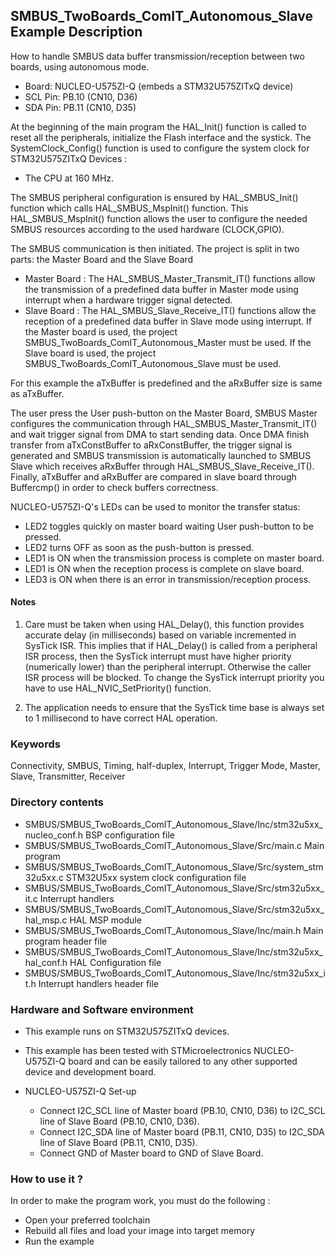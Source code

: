 ## <b>SMBUS_TwoBoards_ComIT_Autonomous_Slave Example Description</b>

How to handle SMBUS data buffer transmission/reception between two boards, using autonomous mode.

  - Board: NUCLEO-U575ZI-Q (embeds a STM32U575ZITxQ device)
  - SCL Pin: PB.10 (CN10, D36)
  - SDA Pin: PB.11 (CN10, D35)

At the beginning of the main program the HAL_Init() function is called to reset
all the peripherals, initialize the Flash interface and the systick.
The SystemClock_Config() function is used to configure the system clock for STM32U575ZITxQ Devices :

   - The CPU at 160 MHz.

The SMBUS peripheral configuration is ensured by HAL_SMBUS_Init() function which calls HAL_SMBUS_MspInit() function.
This HAL_SMBUS_MspInit() function allows the user to configure the needed SMBUS resources according to the used hardware (CLOCK,GPIO).

The SMBUS communication is then initiated.
The project is split in two parts: the Master Board and the Slave Board

- Master Board :
  The HAL_SMBUS_Master_Transmit_IT() functions allow the transmission of a predefined data buffer
  in Master mode using interrupt when a hardware trigger signal detected.
- Slave Board :
  The HAL_SMBUS_Slave_Receive_IT()  functions allow  the reception of a predefined data buffer
  in Slave mode using interrupt.
If the Master board is used, the project SMBUS_TwoBoards_ComIT_Autonomous_Master must be used.
If the Slave board is used, the project SMBUS_TwoBoards_ComIT_Autonomous_Slave must be used.

For this example the aTxBuffer is predefined and the aRxBuffer size is same as aTxBuffer.

The user press the User push-button on the Master Board,
SMBUS Master configures the communication through HAL_SMBUS_Master_Transmit_IT()
and wait trigger signal from DMA to start sending data. Once DMA finish transfer
from aTxConstBuffer to aRxConstBuffer, the trigger signal is generated and SMBUS
transmission is automatically launched to SMBUS Slave which receives aRxBuffer through HAL_SMBUS_Slave_Receive_IT().
Finally, aTxBuffer and aRxBuffer are compared in slave board through Buffercmp() in order to
check buffers correctness.

NUCLEO-U575ZI-Q's LEDs can be used to monitor the transfer status:

 - LED2 toggles quickly on master board waiting User push-button to be pressed.
 - LED2 turns OFF as soon as the push-button is pressed.
 - LED1 is ON when the transmission process is complete on master board.
 - LED1 is ON when the reception process is complete on slave board.
 - LED3 is ON when there is an error in transmission/reception process.

#### <b>Notes</b>

 1. Care must be taken when using HAL_Delay(), this function provides accurate delay (in milliseconds)
    based on variable incremented in SysTick ISR. This implies that if HAL_Delay() is called from
    a peripheral ISR process, then the SysTick interrupt must have higher priority (numerically lower)
    than the peripheral interrupt. Otherwise the caller ISR process will be blocked.
    To change the SysTick interrupt priority you have to use HAL_NVIC_SetPriority() function.

 2. The application needs to ensure that the SysTick time base is always set to 1 millisecond
    to have correct HAL operation.

### <b>Keywords</b>

Connectivity, SMBUS, Timing, half-duplex, Interrupt, Trigger Mode, Master, Slave, Transmitter, Receiver

### <b>Directory contents</b>

  - SMBUS/SMBUS_TwoBoards_ComIT_Autonomous_Slave/Inc/stm32u5xx_nucleo_conf.h     BSP configuration file
  - SMBUS/SMBUS_TwoBoards_ComIT_Autonomous_Slave/Src/main.c                  Main program
  - SMBUS/SMBUS_TwoBoards_ComIT_Autonomous_Slave/Src/system_stm32u5xx.c      STM32U5xx system clock configuration file
  - SMBUS/SMBUS_TwoBoards_ComIT_Autonomous_Slave/Src/stm32u5xx_it.c          Interrupt handlers
  - SMBUS/SMBUS_TwoBoards_ComIT_Autonomous_Slave/Src/stm32u5xx_hal_msp.c     HAL MSP module
  - SMBUS/SMBUS_TwoBoards_ComIT_Autonomous_Slave/Inc/main.h                  Main program header file
  - SMBUS/SMBUS_TwoBoards_ComIT_Autonomous_Slave/Inc/stm32u5xx_hal_conf.h    HAL Configuration file
  - SMBUS/SMBUS_TwoBoards_ComIT_Autonomous_Slave/Inc/stm32u5xx_it.h          Interrupt handlers header file

### <b>Hardware and Software environment</b>

  - This example runs on STM32U575ZITxQ devices.

  - This example has been tested with STMicroelectronics NUCLEO-U575ZI-Q
    board and can be easily tailored to any other supported device
    and development board.

  - NUCLEO-U575ZI-Q Set-up
    - Connect I2C_SCL line of Master board (PB.10, CN10, D36) to I2C_SCL line of Slave Board (PB.10, CN10, D36).
    - Connect I2C_SDA line of Master board (PB.11, CN10, D35) to I2C_SDA line of Slave Board (PB.11, CN10, D35).
    - Connect GND of Master board to GND of Slave Board.

### <b>How to use it ?</b>

In order to make the program work, you must do the following :

 - Open your preferred toolchain
 - Rebuild all files and load your image into target memory
 - Run the example

